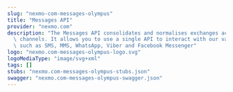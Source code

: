 ```yaml
---
slug: "nexmo-com-messages-olympus"
title: "Messages API"
provider: "nexmo.com"
description: "The Messages API consolidates and normalises exchanges across all messaging\
  \ channels. It allows you to use a single API to interact with our various channels\
  \ such as SMS, MMS, WhatsApp, Viber and Facebook Messenger"
logo: "nexmo.com-messages-olympus-logo.svg"
logoMediaType: "image/svg+xml"
tags: []
stubs: "nexmo.com-messages-olympus-stubs.json"
swagger: "nexmo.com-messages-olympus-swagger.json"
---
```

